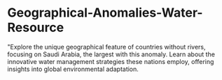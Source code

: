 # Geographical-Anomalies-Water-Resource
"Explore the unique geographical feature of countries without rivers, focusing on Saudi Arabia, the largest with this anomaly. Learn about the innovative water management strategies these nations employ, offering insights into global environmental adaptation.
